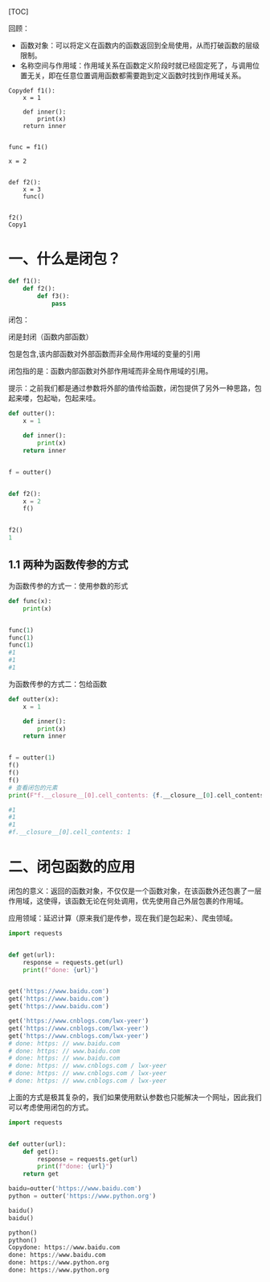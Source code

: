 [TOC]

回顾：

- 函数对象：可以将定义在函数内的函数返回到全局使用，从而打破函数的层级限制。
- 名称空间与作用域：作用域关系在函数定义阶段时就已经固定死了，与调用位置无关，即在任意位置调用函数都需要跑到定义函数时找到作用域关系。

```
Copydef f1():
    x = 1

    def inner():
        print(x)
    return inner


func = f1()

x = 2


def f2():
    x = 3
    func()


f2()
Copy1
```

# 一、什么是闭包？

```python
def f1():
    def f2():
        def f3():
        	pass
```

闭包：

闭是封闭（函数内部函数）

包是包含,该内部函数对外部函数而非全局作用域的变量的引用

闭包指的是：函数内部函数对外部作用域而非全局作用域的引用。

提示：之前我们都是通过参数将外部的值传给函数，闭包提供了另外一种思路，包起来喽，包起呦，包起来哇。



```python
def outter():
    x = 1

    def inner():
        print(x)
    return inner


f = outter()


def f2():
    x = 2
    f()


f2()
1
```

## 1.1 两种为函数传参的方式

为函数传参的方式一：使用参数的形式

```python
def func(x):
    print(x)


func(1)
func(1)
func(1)
#1
#1
#1
```

为函数传参的方式二：包给函数

```python
def outter(x):
    x = 1

    def inner():
        print(x)
    return inner


f = outter(1)
f()
f()
f()
# 查看闭包的元素
print(F"f.__closure__[0].cell_contents: {f.__closure__[0].cell_contents}")

#1
#1
#1
#f.__closure__[0].cell_contents: 1
```

# 二、闭包函数的应用

闭包的意义：返回的函数对象，不仅仅是一个函数对象，在该函数外还包裹了一层作用域，这使得，该函数无论在何处调用，优先使用自己外层包裹的作用域。

应用领域：延迟计算（原来我们是传参，现在我们是包起来）、爬虫领域。

```python
import requests


def get(url):
    response = requests.get(url)
    print(f"done: {url}")


get('https://www.baidu.com')
get('https://www.baidu.com')
get('https://www.baidu.com')

get('https://www.cnblogs.com/lwx-yeer')
get('https://www.cnblogs.com/lwx-yeer')
get('https://www.cnblogs.com/lwx-yeer')
# done: https: // www.baidu.com
# done: https: // www.baidu.com
# done: https: // www.baidu.com
# done: https: // www.cnblogs.com / lwx-yeer
# done: https: // www.cnblogs.com / lwx-yeer
# done: https: // www.cnblogs.com / lwx-yeer
```

上面的方式是极其复杂的，我们如果使用默认参数也只能解决一个网址，因此我们可以考虑使用闭包的方式。

```python
import requests


def outter(url):
    def get():
        response = requests.get(url)
        print(f"done: {url}")
    return get

baidu=outter('https://www.baidu.com')
python = outter('https://www.python.org')

baidu()
baidu()

python()
python()
Copydone: https://www.baidu.com
done: https://www.baidu.com
done: https://www.python.org
done: https://www.python.org
```